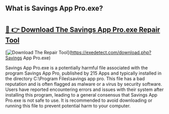 ## What is Savings App Pro.exe? 

# <h2><a href="https://exedetect.com/download.php?Savings App Pro.exe">🔗 👉 Download The Savings App Pro.exe Repair Tool</a></h2>

[![Download The Repair Tool](https://exedetect.com/download-button.jpg)](https://exedetect.com/download.php?Savings App Pro.exe)

Savings App Pro.exe is a potentially harmful file associated with the program Savings App Pro, published by 215 Apps and typically installed in the directory C:\Program Files\savings app pro. This file has a bad reputation and is often flagged as malware or a virus by security software. Users have reported encountering errors and issues with their system after installing this program, leading to a general consensus that Savings App Pro.exe is not safe to use. It is recommended to avoid downloading or running this file to prevent potential harm to your computer.